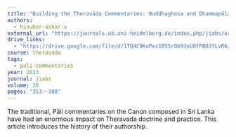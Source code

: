 ```yaml
---
title: "Building the Theravāda Commentaries: Buddhaghosa and Dhammapāla as Authors, Compilers, Redactors, Editors and Critics"
authors:
  - hinuber-oskar-v
external_url: "https://journals.ub.uni-heidelberg.de/index.php/jiabs/article/download/23450/17206/"
drive_links:
  - "https://drive.google.com/file/d/1TQ4C9KoPez1BS5rOb93xU8fPB0JYLvR6/view?usp=drivesdk"
course: theravada
tags:
  - pali-commentaries
year: 2013
journal: jiabs
volume: 36
pages: "353--388"
---
```


The traditional, Pāli commentaries on the Canon composed in Sri Lanka have had an enormous impact on Theravada doctrine and practice. This article introduces the history of their authorship.


